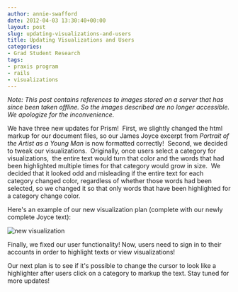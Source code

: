 ```yaml
---
author: annie-swafford
date: 2012-04-03 13:30:40+00:00
layout: post
slug: updating-visualizations-and-users
title: Updating Visualizations and Users
categories:
- Grad Student Research
tags:
- praxis program
- rails
- visualizations
---
```


*Note: This post contains references to images stored on a server that has since been taken offline. So the images described are no longer accessible. We apologize for the inconvenience.*

We have three new updates for Prism!  First, we slightly changed the html markup for our document files, so our James Joyce excerpt from _Portrait of the Artist as a Young Man_ is now formatted correctly!  Second, we decided to tweak our visualizations.  Originally, once users select a category for visualizations,  the entire text would turn that color and the words that had been highlighted multiple times for that category would grow in size.  We decided that it looked odd and misleading if the entire text for each category changed color, regardless of whether those words had been selected, so we changed it so that only words that have been highlighted for a category change color.

Here's an example of our new visualization plan (complete with our newly complete Joyce text):

![new visualization](https://lh4.googleusercontent.com/-C1_mTvO4cmg/T3sxVX1v2oI/AAAAAAAAAFc/mtk72WMuVzg/h301/Screen%2BShot%2B2012-04-03%2Bat%2B1.10.05%2BPM.png)

Finally, we fixed our user functionality! Now, users need to sign in to their accounts in order to highlight texts or view visualizations!

Our next plan is to see if it's possible to change the cursor to look like a highlighter after users click on a category to markup the text. Stay tuned for more updates!

